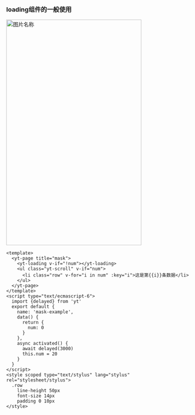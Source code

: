 ### loading组件的一般使用
<img src="/docs/assets/loading-demo.gif" width = "360" height = "602" alt="图片名称" align=center />

```
<template>
  <yt-page title="mask">
    <yt-loading v-if="!num"></yt-loading>
    <ul class="yt-scroll" v-if="num">
      <li class="row" v-for="i in num" :key="i">这是第{{i}}条数据</li>
    </ul>
  </yt-page>
</template>
<script type="text/ecmascript-6">
  import {delayed} from 'yt'
  export default {
    name: 'mask-example',
    data() {
      return {
        num: 0
      }
    },
    async activated() {
      await delayed(3000)
      this.num = 20
    }
  }
</script>
<style scoped type="text/stylus" lang="stylus" rel="stylesheet/stylus">
  .row
    line-height 50px
    font-size 14px
    padding 0 10px
</style>

```
